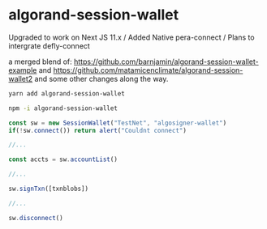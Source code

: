 # algorand-session-wallet

Upgraded to work on Next JS 11.x / Added Native pera-connect / Plans to intergrate defly-connect

a merged blend of: https://github.com/barnjamin/algorand-session-wallet-example
and https://github.com/matamicenclimate/algorand-session-wallet2 and some other changes along the way. 

```sh
yarn add algorand-session-wallet
```

```sh
npm -i algorand-session-wallet
```

```js
const sw = new SessionWallet("TestNet", "algosigner-wallet")
if(!sw.connect()) return alert("Couldnt connect")

//...

const accts = sw.accountList()

//...

sw.signTxn([txnblobs])

//...

sw.disconnect()

```

